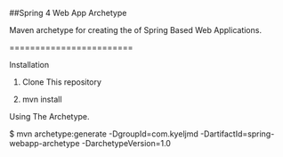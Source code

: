 ##Spring 4 Web App Archetype

Maven archetype for creating the of Spring Based Web Applications.

========================

Installation 

1) Clone This repository

2) mvn install

Using The Archetype.

$ mvn archetype:generate -DgroupId=com.kyeljmd -DartifactId=spring-webapp-archetype -DarchetypeVersion=1.0


